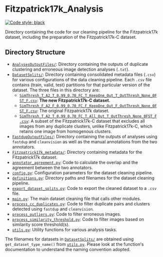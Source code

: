 # Fitzpatrick17k_Analysis

[![Code style: black](https://img.shields.io/badge/code%20style-black-000000.svg)](https://github.com/psf/black)

Directory containing the code for our cleaning pipeline for the Fitzpatrick17k dataset, including the preparation of the Fitzpatrick17k-C dataset.

## Directory Structure

* [`AnalysesOutputFiles/`](AnalysesOutputFiles/): Directory containing the outputs of duplicate clustering and erroneous image detection analyses (`.txt`).
* [`DatasetSplits/`](DatasetSplits/): Directory containing consolidated metadata files (`.csv`) for various configurations of the data cleaning pipeline. Each `.csv` file contains {train, valid, test} partitions for that particular version of the dataset. The three files in this directory are:
    * [`SimThresh_T_A2_T_0.99_0.70_FC_T_KeepOne_Out_T_OutThresh_None_0FST_F.csv`](DatasetSplits/SimThresh_T_A2_T_0.99_0.70_FC_T_KeepOne_Out_T_OutThresh_None_0FST_F.csv): **The new Fitzpatrick17k-C dataset.**
    * [`SimThresh_F_A2_F_0.99_0.70_FC_F_KeepOne_Out_F_OutThresh_None_0FST_F.csv`](DatasetSplits/SimThresh_F_A2_F_0.99_0.70_FC_F_KeepOne_Out_F_OutThresh_None_0FST_F.csv): The original Fitzpatrick17k dataset.
    * [`SimThresh_T_A2_T_0.99_0.70_FC_T_All_Out_T_OutThresh_None_0FST_F.csv`](DatasetSplits/SimThresh_T_A2_T_0.99_0.70_FC_T_All_Out_T_OutThresh_None_0FST_F.csv): A subset of the Fitzpatrick17k-C dataset that excludes all images from any duplicate clusters, unlike Fitzpatrick17k-C, which retains one image from homogenous clusters.
* [`FastdupOutputFiles/`](FastdupOutputFiles/): Directory containing the outputs of analyses using `fastdup` and `cleanvision` as well as the manual annotations from the two annotators.
* [`Fitzpatrick17k_metadata/`](Fitzpatrick17k_metadata/): Directory containing metadata for the Fitzpatrick17k dataset.
* [`annotator_agreement.py`](annotator_agreement.py): Code to calculate the overlap and the agreement between the two annotators.
* [`config.py`](config.py): Configuration parameters for the dataset cleaning pipeline.
* [`definitions.py`](definitions.py): Directory paths and filenames for the dataset cleaning pipeline.
* [`export_dataset_splits.py`](export_dataset_splits.py): Code to export the cleaned dataset to a `.csv` file.
* [`main.py`](main.py): The main dataset cleaning file that calls other modules.
* [`process_cc_duplicates.py`](process_cc_duplicates.py): Code to filter duplicate pairs and clusters detected using `fastdup` and `cleanvision`.
* [`process_outliers.py`](process_outliers.py): Code to filter erroneous images.
* [`process_similarity_threshold.py`](process_similarity_threshold.py): Code to filter images based on similarity score threshold(s).
* [`utils.py`](utils.py): Utility functions for various analysis tasks.
    
The filenames for datasets in [`DatasetSplits/`](DatasetSplits/) are obtained using `get_dataset_type_name()` from [`utils.py`](utils.py). Please look at the function's documentation to understand the naming convention adopted.